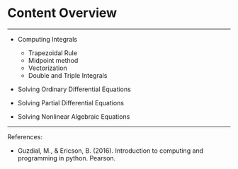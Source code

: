 # Content Overview
----
- Computing Integrals 
    - Trapezoidal Rule
    - Midpoint method
    - Vectorization
    - Double and Triple Integrals

- Solving Ordinary Differential Equations
- Solving Partial Differential Equations
- Solving Nonlinear Algebraic Equations

----
References:
- Guzdial, M., & Ericson, B. (2016). Introduction to computing and programming in python. Pearson.